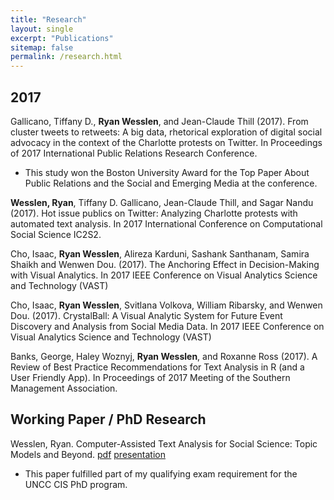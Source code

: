 ```yaml
---
title: "Research"
layout: single
excerpt: "Publications"
sitemap: false
permalink: /research.html
---
```


## 2017

Gallicano, Tiffany D., **Ryan Wesslen**, and Jean-Claude Thill (2017). From cluster tweets to retweets: A big data, rhetorical exploration of digital social advocacy in the context of the Charlotte protests on Twitter. In Proceedings of 2017 International Public Relations Research Conference.

*   This study won the Boston University Award for the Top Paper About Public Relations and the Social and Emerging Media at the conference.

**Wesslen, Ryan**, Tiffany D. Gallicano, Jean-Claude Thill, and Sagar Nandu (2017). Hot issue publics on Twitter: Analyzing Charlotte protests with automated text analysis. In 2017 International Conference on Computational Social Science IC2S2. 

Cho, Isaac, **Ryan Wesslen**, Alireza Karduni, Sashank Santhanam, Samira Shaikh and Wenwen Dou. (2017). The Anchoring Effect in Decision-Making with Visual Analytics. In 2017 IEEE Conference on Visual Analytics Science and Technology (VAST)

Cho, Isaac, **Ryan Wesslen**, Svitlana Volkova, William Ribarsky, and Wenwen Dou. (2017). CrystalBall: A Visual Analytic System for Future Event Discovery and Analysis from Social Media Data. In 2017 IEEE Conference on Visual Analytics Science and Technology (VAST)

Banks, George, Haley Woznyj, **Ryan Wesslen**, and Roxanne Ross (2017). A Review of Best Practice Recommendations for Text Analysis in R (and a User Friendly App). In Proceedings of 2017 Meeting of the Southern Management Association.

## Working Paper / PhD Research

Wesslen, Ryan. Computer-Assisted Text Analysis for Social Science: Topic Models and Beyond. [pdf]() [presentation]()

*   This paper fulfilled part of my qualifying exam requirement for the UNCC CIS PhD program.
